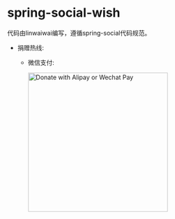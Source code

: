 # spring-social-wish

代码由linwaiwai编写，遵循spring-social代码规范。

* 捐赠热线:

  * 微信支付:
  
    <img src="https://raw.githubusercontent.com/linwaiwai/openapplus/master/wechat.jpeg" alt="Donate with Alipay or Wechat Pay" title="Donate with Alipay or Wechat Pay" width="320"/>

   
    
  

